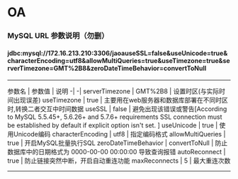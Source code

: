 # OA
### MySQL URL 参数说明（勿删）
#### jdbc:mysql://172.16.213.210:3306/jaoauseSSL=false&useUnicode=true&characterEncoding=utf8&allowMultiQueries=true&useTimezone=true&serverTimezone=GMT%2B8&zeroDateTimeBehavior=convertToNull
----------------------------------------------
参数名                |     参数值        |    说明
                    -|                  -|
serverTimezone       |     GMT%2B8       |    设置时区(与实际时间出现误差)
useTimezone          |     true          |    主要用在web服务器和数据库部署在不同时区时,转换二者交互中时间数据
useSSL               |     false         |    避免出现该错误或警告[According to MySQL 5.5.45+, 5.6.26+ and 5.7.6+ requirements SSL connection must be established by default if explicit option isn't set. ]
useUnicode           |     true          |    使用Unicode编码
characterEncoding    |     utf8          |    指定编码格式
allowMultiQueries    |     true          |    开启MySQL批量执行SQL
zeroDateTimeBehavior |     convertToNull |    防止数据库中的日期格式为 0000-00-00 00:00:00 导致查询报错
autoReconnect        |     true          |    防止链接突然中断，开启自动重连功能
maxReconnects        |     5             |    最大重连次数

--------
[MYSQL DOC]:[https://dev.mysql.com/doc/refman/5.5/en/general-security-issues.html]


